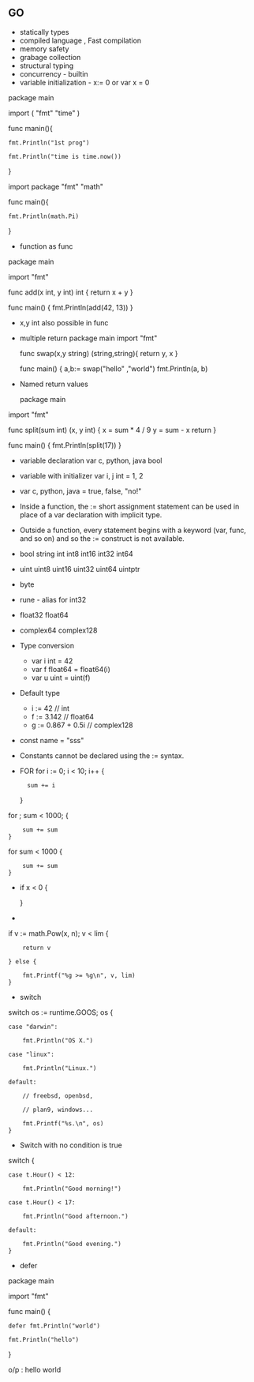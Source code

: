 ## GO
- statically types
- compiled language , Fast compilation 
- memory safety
- grabage collection
- structural typing
- concurrency - builtin 
- variable initialization - x:= 0  or var x = 0

package main

  import (
    "fmt"
    "time"
    )
    
 func manin(){
 
    fmt.Println("1st prog")
  
    fmt.Println("time is time.now())
  
 }

import package "fmt" "math" 

func main(){

    fmt.Println(math.Pi)
    
}
   
- function as func 

package main

import "fmt"

func add(x int, y int) int {
	return x + y
}

func main() {
	fmt.Println(add(42, 13))
}


- x,y int  also possible in func 
- multiple return 
  package main
  import "fmt"
  
  func swap(x,y string) (string,string){
      return y, x
  }
  
  func main() {
  a,b:= swap("hello" ,"world")
  fmt.Println(a, b)
  

- Named return values
  
  package main

import "fmt"

func split(sum int) (x, y int) {
	x = sum * 4 / 9
	y = sum - x
	return
}

func main() {
	fmt.Println(split(17))
}

- variable declaration 
  var c, python, java bool
  
- variable with initializer 
  var i, j int = 1, 2
  
 - var c, python, java = true, false, "no!" 
 - Inside a function, the := short assignment statement can be used in place of a var declaration with implicit type.
 - Outside a function, every statement begins with a keyword (var, func, and so on) and so the := construct is not available.
 - bool string int int8 int16 int32 int64 
 - uint uint8 uint16 uint32 uint64 uintptr
 - byte
 - rune - alias for int32
 - float32 float64
 - complex64 complex128
 - Type conversion
 	- var i int = 42
	- var f float64 = float64(i)
 	- var u uint = uint(f)
 
  - Default type
	- i := 42           // int
	- f := 3.142        // float64
	- g := 0.867 + 0.5i // complex128

- const name = "sss"
- Constants cannot be declared using the := syntax.

- FOR 
for i := 0; i < 10; i++ {

		sum += i
	}



for ; sum < 1000; {

		sum += sum
	}

for sum < 1000 {

		sum += sum
	}


- if x < 0 {

  }
 
 - 
 if v := math.Pow(x, n); v < lim {
		
		return v
		
	} else {
		
		fmt.Printf("%g >= %g\n", v, lim)
	}

- switch

switch os := runtime.GOOS; os {

	case "darwin":
	
		fmt.Println("OS X.")
		
	case "linux":
	
		fmt.Println("Linux.")
		
	default:
	
		// freebsd, openbsd,
		
		// plan9, windows...
		
		fmt.Printf("%s.\n", os)
	}

-  Switch with no condition is true

switch {
	
	case t.Hour() < 12:
		
		fmt.Println("Good morning!")
	
	case t.Hour() < 17:
		
		fmt.Println("Good afternoon.")
	
	default:
		
		fmt.Println("Good evening.")
	}

- defer 

package main

import "fmt"

func main() {
	
	defer fmt.Println("world")

	fmt.Println("hello")
}

o/p : hello  world
